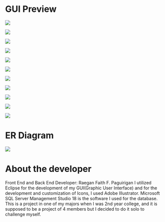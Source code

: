 # GUI Preview
    
![](img/LOGINFRAME.png)

![](img/ADMINDB.png)

![](img/ACCOUNTFINAL.png)

![](img/SERVICEFINAL.png)

![](img/TRANSACTIONHISTORY.png)

![](img/USERDASHBOARD.png)

![](img/BOOKINGFINAL.png)

![](img/RESERVATIONFINAL.png)

![](img/PAYMENTOPTIONS.png)

![](img/BOOKINGPAYMENT.png)

![](img/RESERVATIONPAYMENT.png)

# ER Diagram

![](img/UpdatedDiagram.png)

# About the developer

Front End and Back End Developer: Raegan Faith F. Paguirigan
I utilized Eclipse for the development of my GUI(Graphic User Interface) and for the development and customization of Icons, I used Adobe Illustrator. Microsoft SQL Server Management Studio 18 is the software I used for the database. This is a project in one of my majors when I was 2nd year college, and it is supposed to be a project of 4 members but I decided to do it solo to challenge myself.  
